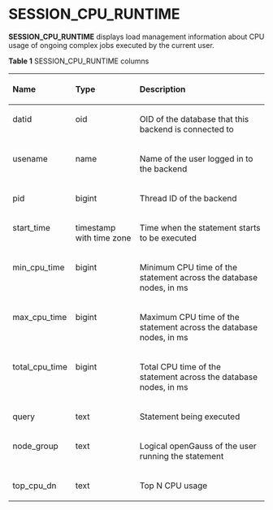 # SESSION\_CPU\_RUNTIME<a name="EN-US_TOPIC_0289900713"></a>

**SESSION\_CPU\_RUNTIME**  displays load management information about CPU usage of ongoing complex jobs executed by the current user.

**Table  1**  SESSION\_CPU\_RUNTIME columns

<a name="en-us_topic_0283137098_en-us_topic_0237122643_en-us_topic_0059778298_t8f0334486f934453827d563b90c86711"></a>
<table><thead align="left"><tr id="en-us_topic_0283137098_en-us_topic_0237122643_en-us_topic_0059778298_r2a0276b542d54fd0808927c2c54b0fc6"><th class="cellrowborder" valign="top" width="20.89%" id="mcps1.2.4.1.1"><p id="en-us_topic_0283137098_en-us_topic_0237122643_en-us_topic_0059778298_a5579cdd06a5645b3862144b2131a8649"><a name="en-us_topic_0283137098_en-us_topic_0237122643_en-us_topic_0059778298_a5579cdd06a5645b3862144b2131a8649"></a><a name="en-us_topic_0283137098_en-us_topic_0237122643_en-us_topic_0059778298_a5579cdd06a5645b3862144b2131a8649"></a>Name</p>
</th>
<th class="cellrowborder" valign="top" width="25.72%" id="mcps1.2.4.1.2"><p id="en-us_topic_0283137098_en-us_topic_0237122643_en-us_topic_0059778298_a1f7bf547d07e4656a132c0e34ba635ca"><a name="en-us_topic_0283137098_en-us_topic_0237122643_en-us_topic_0059778298_a1f7bf547d07e4656a132c0e34ba635ca"></a><a name="en-us_topic_0283137098_en-us_topic_0237122643_en-us_topic_0059778298_a1f7bf547d07e4656a132c0e34ba635ca"></a>Type</p>
</th>
<th class="cellrowborder" valign="top" width="53.39%" id="mcps1.2.4.1.3"><p id="en-us_topic_0283137098_en-us_topic_0237122643_en-us_topic_0059778298_a8447f6b31ba54199a8224fea8463c23d"><a name="en-us_topic_0283137098_en-us_topic_0237122643_en-us_topic_0059778298_a8447f6b31ba54199a8224fea8463c23d"></a><a name="en-us_topic_0283137098_en-us_topic_0237122643_en-us_topic_0059778298_a8447f6b31ba54199a8224fea8463c23d"></a>Description</p>
</th>
</tr>
</thead>
<tbody><tr id="en-us_topic_0283137098_en-us_topic_0237122643_en-us_topic_0059778298_rf8b75b68e6a24e29931035876b3c3dfb"><td class="cellrowborder" valign="top" width="20.89%" headers="mcps1.2.4.1.1 "><p id="en-us_topic_0283137098_en-us_topic_0237122643_en-us_topic_0059778298_a8f18d3f0e5cd44d096020df47ca28e00"><a name="en-us_topic_0283137098_en-us_topic_0237122643_en-us_topic_0059778298_a8f18d3f0e5cd44d096020df47ca28e00"></a><a name="en-us_topic_0283137098_en-us_topic_0237122643_en-us_topic_0059778298_a8f18d3f0e5cd44d096020df47ca28e00"></a>datid</p>
</td>
<td class="cellrowborder" valign="top" width="25.72%" headers="mcps1.2.4.1.2 "><p id="en-us_topic_0283137098_en-us_topic_0237122643_en-us_topic_0059778298_aecd744296d7d4b0397b2fe1fd923b6bf"><a name="en-us_topic_0283137098_en-us_topic_0237122643_en-us_topic_0059778298_aecd744296d7d4b0397b2fe1fd923b6bf"></a><a name="en-us_topic_0283137098_en-us_topic_0237122643_en-us_topic_0059778298_aecd744296d7d4b0397b2fe1fd923b6bf"></a>oid</p>
</td>
<td class="cellrowborder" valign="top" width="53.39%" headers="mcps1.2.4.1.3 "><p id="en-us_topic_0283137098_en-us_topic_0237122643_en-us_topic_0059778298_a8579d68414bb40968ecb2f54fd50bfa3"><a name="en-us_topic_0283137098_en-us_topic_0237122643_en-us_topic_0059778298_a8579d68414bb40968ecb2f54fd50bfa3"></a><a name="en-us_topic_0283137098_en-us_topic_0237122643_en-us_topic_0059778298_a8579d68414bb40968ecb2f54fd50bfa3"></a>OID of the database that this backend is connected to</p>
</td>
</tr>
<tr id="en-us_topic_0283137098_en-us_topic_0237122643_en-us_topic_0059778298_r685dd7e8104e4020b260711d0d1cf9a9"><td class="cellrowborder" valign="top" width="20.89%" headers="mcps1.2.4.1.1 "><p id="en-us_topic_0283137098_en-us_topic_0237122643_en-us_topic_0059778298_ad7f3b45edf4748ef8bf45be74968b4ac"><a name="en-us_topic_0283137098_en-us_topic_0237122643_en-us_topic_0059778298_ad7f3b45edf4748ef8bf45be74968b4ac"></a><a name="en-us_topic_0283137098_en-us_topic_0237122643_en-us_topic_0059778298_ad7f3b45edf4748ef8bf45be74968b4ac"></a>usename</p>
</td>
<td class="cellrowborder" valign="top" width="25.72%" headers="mcps1.2.4.1.2 "><p id="en-us_topic_0283137098_en-us_topic_0237122643_en-us_topic_0059778298_a0b778f8c6817439484fd5f0cb1d91e8b"><a name="en-us_topic_0283137098_en-us_topic_0237122643_en-us_topic_0059778298_a0b778f8c6817439484fd5f0cb1d91e8b"></a><a name="en-us_topic_0283137098_en-us_topic_0237122643_en-us_topic_0059778298_a0b778f8c6817439484fd5f0cb1d91e8b"></a>name</p>
</td>
<td class="cellrowborder" valign="top" width="53.39%" headers="mcps1.2.4.1.3 "><p id="en-us_topic_0283137098_en-us_topic_0237122643_en-us_topic_0059778298_abd4a7662d8784ec1890fd6e25a2ce17d"><a name="en-us_topic_0283137098_en-us_topic_0237122643_en-us_topic_0059778298_abd4a7662d8784ec1890fd6e25a2ce17d"></a><a name="en-us_topic_0283137098_en-us_topic_0237122643_en-us_topic_0059778298_abd4a7662d8784ec1890fd6e25a2ce17d"></a>Name of the user logged in to the backend</p>
</td>
</tr>
<tr id="en-us_topic_0283137098_en-us_topic_0237122643_en-us_topic_0059778298_r45542ef0924c49f2a21c540acd3c90e3"><td class="cellrowborder" valign="top" width="20.89%" headers="mcps1.2.4.1.1 "><p id="en-us_topic_0283137098_en-us_topic_0237122643_en-us_topic_0059778298_a09bb26374b104b3fb29bbe2a80ef226a"><a name="en-us_topic_0283137098_en-us_topic_0237122643_en-us_topic_0059778298_a09bb26374b104b3fb29bbe2a80ef226a"></a><a name="en-us_topic_0283137098_en-us_topic_0237122643_en-us_topic_0059778298_a09bb26374b104b3fb29bbe2a80ef226a"></a>pid</p>
</td>
<td class="cellrowborder" valign="top" width="25.72%" headers="mcps1.2.4.1.2 "><p id="en-us_topic_0283137098_en-us_topic_0237122643_en-us_topic_0059778298_abe1aa36777e444c48c10c68dea6d28bd"><a name="en-us_topic_0283137098_en-us_topic_0237122643_en-us_topic_0059778298_abe1aa36777e444c48c10c68dea6d28bd"></a><a name="en-us_topic_0283137098_en-us_topic_0237122643_en-us_topic_0059778298_abe1aa36777e444c48c10c68dea6d28bd"></a>bigint</p>
</td>
<td class="cellrowborder" valign="top" width="53.39%" headers="mcps1.2.4.1.3 "><p id="en-us_topic_0283137098_en-us_topic_0237122643_en-us_topic_0059778298_a08d938eccee84d42b9018a66f6b6784c"><a name="en-us_topic_0283137098_en-us_topic_0237122643_en-us_topic_0059778298_a08d938eccee84d42b9018a66f6b6784c"></a><a name="en-us_topic_0283137098_en-us_topic_0237122643_en-us_topic_0059778298_a08d938eccee84d42b9018a66f6b6784c"></a>Thread ID of the backend</p>
</td>
</tr>
<tr id="en-us_topic_0283137098_en-us_topic_0237122643_en-us_topic_0059778298_ra3bccb8528cd408aa54f8e30557c0359"><td class="cellrowborder" valign="top" width="20.89%" headers="mcps1.2.4.1.1 "><p id="en-us_topic_0283137098_en-us_topic_0237122643_en-us_topic_0059778298_ac1f1c391b720448fb6cff2861dc151b6"><a name="en-us_topic_0283137098_en-us_topic_0237122643_en-us_topic_0059778298_ac1f1c391b720448fb6cff2861dc151b6"></a><a name="en-us_topic_0283137098_en-us_topic_0237122643_en-us_topic_0059778298_ac1f1c391b720448fb6cff2861dc151b6"></a>start_time</p>
</td>
<td class="cellrowborder" valign="top" width="25.72%" headers="mcps1.2.4.1.2 "><p id="en-us_topic_0283137098_en-us_topic_0237122643_en-us_topic_0059778298_a666db93d53414f2a9c36effca077bd8f"><a name="en-us_topic_0283137098_en-us_topic_0237122643_en-us_topic_0059778298_a666db93d53414f2a9c36effca077bd8f"></a><a name="en-us_topic_0283137098_en-us_topic_0237122643_en-us_topic_0059778298_a666db93d53414f2a9c36effca077bd8f"></a>timestamp with time zone</p>
</td>
<td class="cellrowborder" valign="top" width="53.39%" headers="mcps1.2.4.1.3 "><p id="en-us_topic_0283137098_en-us_topic_0237122643_en-us_topic_0059778298_a83dfda58a9ac418fab57f167cd4a8244"><a name="en-us_topic_0283137098_en-us_topic_0237122643_en-us_topic_0059778298_a83dfda58a9ac418fab57f167cd4a8244"></a><a name="en-us_topic_0283137098_en-us_topic_0237122643_en-us_topic_0059778298_a83dfda58a9ac418fab57f167cd4a8244"></a>Time when the statement starts to be executed</p>
</td>
</tr>
<tr id="en-us_topic_0283137098_en-us_topic_0237122643_en-us_topic_0059778298_rd7538143f1a648d2ae003ee563237226"><td class="cellrowborder" valign="top" width="20.89%" headers="mcps1.2.4.1.1 "><p id="en-us_topic_0283137098_en-us_topic_0237122643_en-us_topic_0059778298_adad82d644319412cb3a8d9cb60daa836"><a name="en-us_topic_0283137098_en-us_topic_0237122643_en-us_topic_0059778298_adad82d644319412cb3a8d9cb60daa836"></a><a name="en-us_topic_0283137098_en-us_topic_0237122643_en-us_topic_0059778298_adad82d644319412cb3a8d9cb60daa836"></a>min_cpu_time</p>
</td>
<td class="cellrowborder" valign="top" width="25.72%" headers="mcps1.2.4.1.2 "><p id="en-us_topic_0283137098_en-us_topic_0237122643_en-us_topic_0059778298_a0a0c18f59f1a47bdb17413bbe1716f3a"><a name="en-us_topic_0283137098_en-us_topic_0237122643_en-us_topic_0059778298_a0a0c18f59f1a47bdb17413bbe1716f3a"></a><a name="en-us_topic_0283137098_en-us_topic_0237122643_en-us_topic_0059778298_a0a0c18f59f1a47bdb17413bbe1716f3a"></a>bigint</p>
</td>
<td class="cellrowborder" valign="top" width="53.39%" headers="mcps1.2.4.1.3 "><p id="en-us_topic_0283137098_en-us_topic_0237122643_en-us_topic_0059778298_a2fe293248c694ffd9fe3f04bdf3a3f6d"><a name="en-us_topic_0283137098_en-us_topic_0237122643_en-us_topic_0059778298_a2fe293248c694ffd9fe3f04bdf3a3f6d"></a><a name="en-us_topic_0283137098_en-us_topic_0237122643_en-us_topic_0059778298_a2fe293248c694ffd9fe3f04bdf3a3f6d"></a>Minimum CPU time of the statement across the database nodes, in ms</p>
</td>
</tr>
<tr id="en-us_topic_0283137098_en-us_topic_0237122643_en-us_topic_0059778298_ra831355d65f64e7b92f51f84021f4947"><td class="cellrowborder" valign="top" width="20.89%" headers="mcps1.2.4.1.1 "><p id="en-us_topic_0283137098_en-us_topic_0237122643_en-us_topic_0059778298_a71cd5950d6ef4ea888015a515726ccf1"><a name="en-us_topic_0283137098_en-us_topic_0237122643_en-us_topic_0059778298_a71cd5950d6ef4ea888015a515726ccf1"></a><a name="en-us_topic_0283137098_en-us_topic_0237122643_en-us_topic_0059778298_a71cd5950d6ef4ea888015a515726ccf1"></a>max_cpu_time</p>
</td>
<td class="cellrowborder" valign="top" width="25.72%" headers="mcps1.2.4.1.2 "><p id="en-us_topic_0283137098_en-us_topic_0237122643_en-us_topic_0059778298_a9193af9c57084a81b157fec2c2935f90"><a name="en-us_topic_0283137098_en-us_topic_0237122643_en-us_topic_0059778298_a9193af9c57084a81b157fec2c2935f90"></a><a name="en-us_topic_0283137098_en-us_topic_0237122643_en-us_topic_0059778298_a9193af9c57084a81b157fec2c2935f90"></a>bigint</p>
</td>
<td class="cellrowborder" valign="top" width="53.39%" headers="mcps1.2.4.1.3 "><p id="en-us_topic_0283137098_en-us_topic_0237122643_en-us_topic_0059778298_a8900dd32319f4d53937621db1727f5cf"><a name="en-us_topic_0283137098_en-us_topic_0237122643_en-us_topic_0059778298_a8900dd32319f4d53937621db1727f5cf"></a><a name="en-us_topic_0283137098_en-us_topic_0237122643_en-us_topic_0059778298_a8900dd32319f4d53937621db1727f5cf"></a>Maximum CPU time of the statement across the database nodes, in ms</p>
</td>
</tr>
<tr id="en-us_topic_0283137098_en-us_topic_0237122643_en-us_topic_0059778298_rdb4c5c3a41fb4325a8c11787c3af82b1"><td class="cellrowborder" valign="top" width="20.89%" headers="mcps1.2.4.1.1 "><p id="en-us_topic_0283137098_en-us_topic_0237122643_en-us_topic_0059778298_ab44539456dc4418bbfdc32a89a1f2851"><a name="en-us_topic_0283137098_en-us_topic_0237122643_en-us_topic_0059778298_ab44539456dc4418bbfdc32a89a1f2851"></a><a name="en-us_topic_0283137098_en-us_topic_0237122643_en-us_topic_0059778298_ab44539456dc4418bbfdc32a89a1f2851"></a>total_cpu_time</p>
</td>
<td class="cellrowborder" valign="top" width="25.72%" headers="mcps1.2.4.1.2 "><p id="en-us_topic_0283137098_en-us_topic_0237122643_en-us_topic_0059778298_a17a7c300ce604cd380d8340e5bfa63c3"><a name="en-us_topic_0283137098_en-us_topic_0237122643_en-us_topic_0059778298_a17a7c300ce604cd380d8340e5bfa63c3"></a><a name="en-us_topic_0283137098_en-us_topic_0237122643_en-us_topic_0059778298_a17a7c300ce604cd380d8340e5bfa63c3"></a>bigint</p>
</td>
<td class="cellrowborder" valign="top" width="53.39%" headers="mcps1.2.4.1.3 "><p id="en-us_topic_0283137098_en-us_topic_0237122643_en-us_topic_0059778298_aad54cacd015d4619bf9acb9cb4736cd3"><a name="en-us_topic_0283137098_en-us_topic_0237122643_en-us_topic_0059778298_aad54cacd015d4619bf9acb9cb4736cd3"></a><a name="en-us_topic_0283137098_en-us_topic_0237122643_en-us_topic_0059778298_aad54cacd015d4619bf9acb9cb4736cd3"></a>Total CPU time of the statement across the database nodes, in ms</p>
</td>
</tr>
<tr id="en-us_topic_0283137098_en-us_topic_0237122643_en-us_topic_0059778298_r47bd7dff24334c239af7266eeeb52c2b"><td class="cellrowborder" valign="top" width="20.89%" headers="mcps1.2.4.1.1 "><p id="en-us_topic_0283137098_en-us_topic_0237122643_en-us_topic_0059778298_a97cfc7c8c5c8412aa7b03489d5df0b8a"><a name="en-us_topic_0283137098_en-us_topic_0237122643_en-us_topic_0059778298_a97cfc7c8c5c8412aa7b03489d5df0b8a"></a><a name="en-us_topic_0283137098_en-us_topic_0237122643_en-us_topic_0059778298_a97cfc7c8c5c8412aa7b03489d5df0b8a"></a>query</p>
</td>
<td class="cellrowborder" valign="top" width="25.72%" headers="mcps1.2.4.1.2 "><p id="en-us_topic_0283137098_en-us_topic_0237122643_en-us_topic_0059778298_ac0400ce695b945b89702ff50805ac554"><a name="en-us_topic_0283137098_en-us_topic_0237122643_en-us_topic_0059778298_ac0400ce695b945b89702ff50805ac554"></a><a name="en-us_topic_0283137098_en-us_topic_0237122643_en-us_topic_0059778298_ac0400ce695b945b89702ff50805ac554"></a>text</p>
</td>
<td class="cellrowborder" valign="top" width="53.39%" headers="mcps1.2.4.1.3 "><p id="en-us_topic_0283137098_en-us_topic_0237122643_en-us_topic_0059778298_a04d603fa66434a178026e29847b76f40"><a name="en-us_topic_0283137098_en-us_topic_0237122643_en-us_topic_0059778298_a04d603fa66434a178026e29847b76f40"></a><a name="en-us_topic_0283137098_en-us_topic_0237122643_en-us_topic_0059778298_a04d603fa66434a178026e29847b76f40"></a>Statement being executed</p>
</td>
</tr>
<tr id="en-us_topic_0283137098_en-us_topic_0237122643_row4739252163715"><td class="cellrowborder" valign="top" width="20.89%" headers="mcps1.2.4.1.1 "><p id="en-us_topic_0283137098_en-us_topic_0237122643_p1873905216375"><a name="en-us_topic_0283137098_en-us_topic_0237122643_p1873905216375"></a><a name="en-us_topic_0283137098_en-us_topic_0237122643_p1873905216375"></a>node_group</p>
</td>
<td class="cellrowborder" valign="top" width="25.72%" headers="mcps1.2.4.1.2 "><p id="en-us_topic_0283137098_en-us_topic_0237122643_p173905219371"><a name="en-us_topic_0283137098_en-us_topic_0237122643_p173905219371"></a><a name="en-us_topic_0283137098_en-us_topic_0237122643_p173905219371"></a>text</p>
</td>
<td class="cellrowborder" valign="top" width="53.39%" headers="mcps1.2.4.1.3 "><p id="en-us_topic_0283137098_en-us_topic_0237122643_p3739175203712"><a name="en-us_topic_0283137098_en-us_topic_0237122643_p3739175203712"></a><a name="en-us_topic_0283137098_en-us_topic_0237122643_p3739175203712"></a>Logical <span id="text179123126198"><a name="text179123126198"></a><a name="text179123126198"></a>openGauss</span> of the user running the statement</p>
</td>
</tr>
<tr id="en-us_topic_0283137098_en-us_topic_0237122643_row162810517211"><td class="cellrowborder" valign="top" width="20.89%" headers="mcps1.2.4.1.1 "><p id="en-us_topic_0283137098_en-us_topic_0237122643_p628521318590"><a name="en-us_topic_0283137098_en-us_topic_0237122643_p628521318590"></a><a name="en-us_topic_0283137098_en-us_topic_0237122643_p628521318590"></a>top_cpu_dn</p>
</td>
<td class="cellrowborder" valign="top" width="25.72%" headers="mcps1.2.4.1.2 "><p id="en-us_topic_0283137098_en-us_topic_0237122643_p182861313165916"><a name="en-us_topic_0283137098_en-us_topic_0237122643_p182861313165916"></a><a name="en-us_topic_0283137098_en-us_topic_0237122643_p182861313165916"></a>text</p>
</td>
<td class="cellrowborder" valign="top" width="53.39%" headers="mcps1.2.4.1.3 "><p id="en-us_topic_0283137098_en-us_topic_0237122643_p10286101313597"><a name="en-us_topic_0283137098_en-us_topic_0237122643_p10286101313597"></a><a name="en-us_topic_0283137098_en-us_topic_0237122643_p10286101313597"></a>Top N CPU usage</p>
</td>
</tr>
</tbody>
</table>

